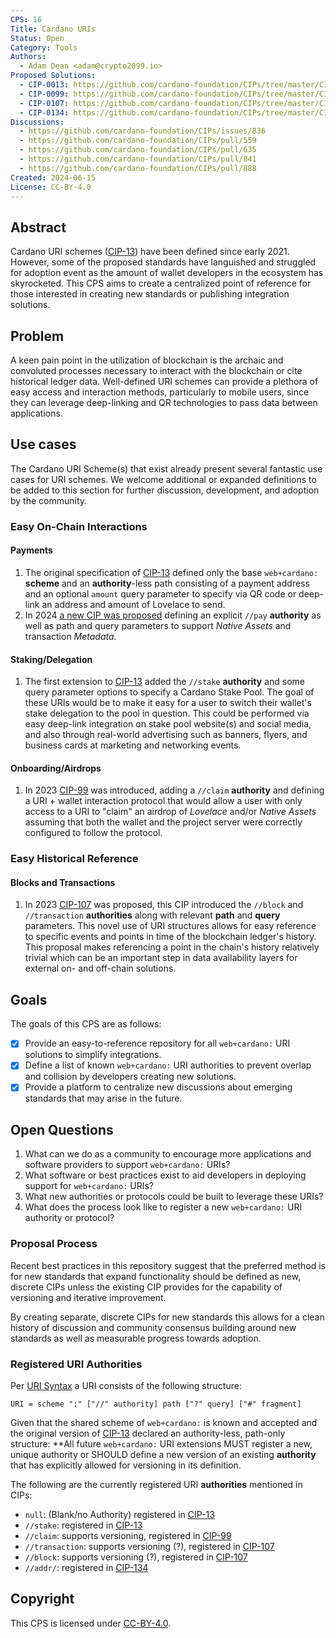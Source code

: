 ```yaml
---
CPS: 16
Title: Cardano URIs
Status: Open
Category: Tools
Authors:
  - Adam Dean <adam@crypto2099.io>
Proposed Solutions:
  - CIP-0013: https://github.com/cardano-foundation/CIPs/tree/master/CIP-0013
  - CIP-0099: https://github.com/cardano-foundation/CIPs/tree/master/CIP-0099
  - CIP-0107: https://github.com/cardano-foundation/CIPs/tree/master/CIP-0107
  - CIP-0134: https://github.com/cardano-foundation/CIPs/tree/master/CIP-0134
Discussions:
  - https://github.com/cardano-foundation/CIPs/issues/836
  - https://github.com/cardano-foundation/CIPs/pull/559
  - https://github.com/cardano-foundation/CIPs/pull/635
  - https://github.com/cardano-foundation/CIPs/pull/841
  - https://github.com/cardano-foundation/CIPs/pull/888
Created: 2024-06-15
License: CC-BY-4.0
---
```


## Abstract

Cardano URI schemes ([CIP-13]) have been defined since early 2021. However, some
of the proposed standards have languished and struggled for adoption event as
the amount of wallet developers in the ecosystem has skyrocketed. This CPS aims
to create a centralized point of reference for those interested in creating new
standards or publishing integration solutions.

## Problem

A keen pain point in the utilization of blockchain is the archaic and convoluted
processes necessary to interact with the blockchain or cite historical ledger
data. Well-defined URI schemes can provide a plethora of easy access and
interaction methods, particularly to mobile users, since they can leverage
deep-linking and QR technologies to pass data between applications.

## Use cases

The Cardano URI Scheme(s) that exist already present several fantastic use cases
for URI schemes. We welcome additional or expanded definitions to be added to
this section for further discussion, development, and adoption by the community.

### Easy On-Chain Interactions

#### Payments

1. The original specification of [CIP-13][CIP-13-payment] defined only the
   base `web+cardano:` **scheme** and an **authority**-less path consisting of a
   payment address and an optional `amount` query parameter to specify via QR
   code or deep-link an address and amount of Lovelace to send.
2. In 2024 [a new CIP was proposed](https://github.com/cardano-foundation/CIPs/pull/843) defining an explicit `//pay`
   **authority** as well as path and query parameters to support _Native Assets_
   and transaction _Metadata_.

#### Staking/Delegation

1. The first extension to [CIP-13][CIP-13-staking] added the `//stake`
   **authority** and some query parameter options to specify a Cardano Stake
   Pool. The goal of these URIs would be to make it easy for a user to switch
   their wallet's stake delegation to the pool in question. This could be
   performed via easy deep-link integration on stake pool website(s) and social
   media, and also through real-world advertising such as banners, flyers, and
   business cards at marketing and networking events.

#### Onboarding/Airdrops

1. In 2023 [CIP-99] was introduced, adding a `//claim` **authority** and
   defining a URI + wallet interaction protocol that would allow a user with
   only access to a URI to "claim" an airdrop of _Lovelace_ and/or _Native
   Assets_ assuming that both the wallet and the project server were correctly
   configured to follow the protocol.

### Easy Historical Reference

#### Blocks and Transactions

1. In 2023 [CIP-107] was proposed, this CIP introduced the `//block` and
   `//transaction` **authorities** along with relevant **path** and **query**
   parameters. This novel use of URI structures allows for easy reference to
   specific events and points in time of the blockchain ledger's history. This
   proposal makes referencing a point in the chain's history relatively trivial
   which can be an important step in data availability layers for external on-
   and off-chain solutions.

## Goals

The goals of this CPS are as follows:

* [X] Provide an easy-to-reference repository for all `web+cardano:` URI
  solutions to simplify integrations.
* [X] Define a list of known `web+cardano:` URI authorities to prevent overlap
  and collision by developers creating new solutions.
* [X] Provide a platform to centralize new discussions about emerging standards
  that may arise in the future.

## Open Questions

1. What can we do as a community to encourage more applications and software
   providers to support `web+cardano:` URIs?
2. What software or best practices exist to aid developers in deploying support
   for `web+cardano:` URIs?
2. What new authorities or protocols could be built to leverage these URIs?
3. What does the process look like to register a new `web+cardano:` URI
   authority or protocol?

### Proposal Process

Recent best practices in this repository suggest that the preferred method is
for new standards that expand functionality should be defined as new, discrete
CIPs unless the existing CIP provides for the capability of versioning and
iterative improvement.

By creating separate, discrete CIPs for new standards this allows for a clean
history of discussion and community consensus building around new standards as
well as measurable progress towards adoption.

### Registered URI Authorities

Per [URI Syntax] a URI consists of the following structure:

```abnf
URI = scheme ":" ["//" authority] path ["?" query] ["#" fragment]
```

Given that the shared scheme of `web+cardano:` is known and accepted and the
original version of [CIP-13] declared an authority-less, path-only structure:
**All future `web+cardano:` URI extensions MUST register a new, unique authority
or SHOULD define a new version of an existing **authority** that has explicitly
allowed for versioning in its definition.

The following are the currently registered URI **authorities** mentioned in
CIPs:

* `null`: (Blank/no Authority) registered in [CIP-13][CIP-13-payment]
* `//stake`: registered in [CIP-13][CIP-13-staking]
* `//claim`: supports versioning, registered in [CIP-99]
* `//transaction`: supports versioning (?), registered in [CIP-107]
* `//block`: supports versioning (?), registered in [CIP-107]
* `//addr/`: registered in [CIP-134]

## Copyright

This CPS is licensed under [CC-BY-4.0].

[CIP-13]:https://github.com/cardano-foundation/CIPs/tree/master/CIP-0013

[CIP-13-payment]:https://github.com/cardano-foundation/CIPs/tree/master/CIP-0013#for-payment-uris

[CIP-13-staking]:https://github.com/cardano-foundation/CIPs/tree/master/CIP-0013#for-stake-pool-uris

[CIP-99]:https://github.com/cardano-foundation/CIPs/tree/master/CIP-0099

[CIP-107]:https://github.com/cardano-foundation/CIPs/tree/master/CIP-0107

[CIP-134]:https://github.com/cardano-foundation/CIPs/tree/master/CIP-0134

[CC-BY-4.0]:https://creativecommons.org/licenses/by/4.0/legalcode

[URI Syntax]:https://en.wikipedia.org/wiki/Uniform_Resource_Identifier#Syntax

